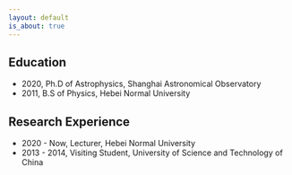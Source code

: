```yaml
---
layout: default
is_about: true
---
```




## Education

* 2020, Ph.D of Astrophysics, Shanghai Astronomical Observatory
* 2011, B.S of Physics, Hebei Normal University

## Research Experience

* 2020 - Now, Lecturer, Hebei Normal University
* 2013 - 2014, Visiting Student, University of Science and Technology of China
